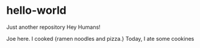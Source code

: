# hello-world
Just another repository
Hey Humans!

Joe here. I cooked {ramen noodles and pizza.}
Today, I ate some cookines
